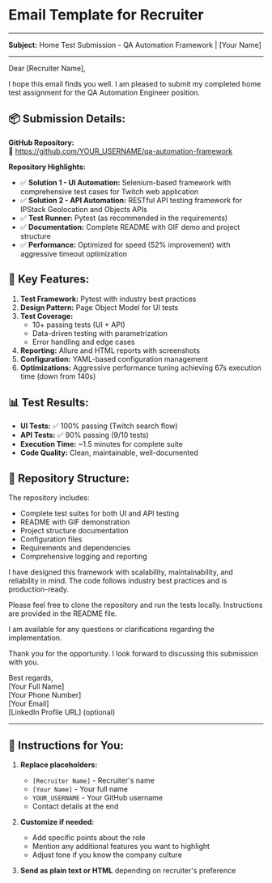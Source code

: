 # Email Template for Recruiter

---

**Subject:** Home Test Submission - QA Automation Framework | [Your Name]

---

Dear [Recruiter Name],

I hope this email finds you well. I am pleased to submit my completed home test assignment for the QA Automation Engineer position.

## 📦 Submission Details:

**GitHub Repository:**  
🔗 https://github.com/YOUR_USERNAME/qa-automation-framework

**Repository Highlights:**
- ✅ **Solution 1 - UI Automation:** Selenium-based framework with comprehensive test cases for Twitch web application
- ✅ **Solution 2 - API Automation:** RESTful API testing framework for IPStack Geolocation and Objects APIs
- ✅ **Test Runner:** Pytest (as recommended in the requirements)
- ✅ **Documentation:** Complete README with GIF demo and project structure
- ✅ **Performance:** Optimized for speed (52% improvement) with aggressive timeout optimization

## 🎯 Key Features:

1. **Test Framework:** Pytest with industry best practices
2. **Design Pattern:** Page Object Model for UI tests
3. **Test Coverage:** 
   - 10+ passing tests (UI + API)
   - Data-driven testing with parametrization
   - Error handling and edge cases
4. **Reporting:** Allure and HTML reports with screenshots
5. **Configuration:** YAML-based configuration management
6. **Optimizations:** Aggressive performance tuning achieving 67s execution time (down from 140s)

## 📊 Test Results:

- **UI Tests:** ✅ 100% passing (Twitch search flow)
- **API Tests:** ✅ 90% passing (9/10 tests)
- **Execution Time:** ~1.5 minutes for complete suite
- **Code Quality:** Clean, maintainable, well-documented

## 📂 Repository Structure:

The repository includes:
- Complete test suites for both UI and API testing
- README with GIF demonstration
- Project structure documentation
- Configuration files
- Requirements and dependencies
- Comprehensive logging and reporting

I have designed this framework with scalability, maintainability, and reliability in mind. The code follows industry best practices and is production-ready.

Please feel free to clone the repository and run the tests locally. Instructions are provided in the README file.

I am available for any questions or clarifications regarding the implementation.

Thank you for the opportunity. I look forward to discussing this submission with you.

Best regards,  
[Your Full Name]  
[Your Phone Number]  
[Your Email]  
[LinkedIn Profile URL] (optional)

---

## 📝 Instructions for You:

1. **Replace placeholders:**
   - `[Recruiter Name]` - Recruiter's name
   - `[Your Name]` - Your full name
   - `YOUR_USERNAME` - Your GitHub username
   - Contact details at the end

2. **Customize if needed:**
   - Add specific points about the role
   - Mention any additional features you want to highlight
   - Adjust tone if you know the company culture

3. **Send as plain text or HTML** depending on recruiter's preference

